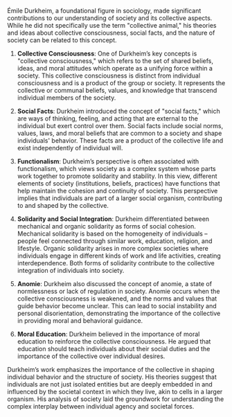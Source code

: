 Émile Durkheim, a foundational figure in sociology, made significant contributions to our understanding of society and its collective aspects. While he did not specifically use the term "collective animal," his theories and ideas about collective consciousness, social facts, and the nature of society can be related to this concept.

1. **Collective Consciousness**: One of Durkheim’s key concepts is "collective consciousness," which refers to the set of shared beliefs, ideas, and moral attitudes which operate as a unifying force within a society. This collective consciousness is distinct from individual consciousness and is a product of the group or society. It represents the collective or communal beliefs, values, and knowledge that transcend individual members of the society.

2. **Social Facts**: Durkheim introduced the concept of "social facts," which are ways of thinking, feeling, and acting that are external to the individual but exert control over them. Social facts include social norms, values, laws, and moral beliefs that are common to a society and shape individuals' behavior. These facts are a product of the collective life and exist independently of individual will.

3. **Functionalism**: Durkheim’s perspective is often associated with functionalism, which views society as a complex system whose parts work together to promote solidarity and stability. In this view, different elements of society (institutions, beliefs, practices) have functions that help maintain the cohesion and continuity of society. This perspective implies that individuals are part of a larger social organism, contributing to and shaped by the collective.

4. **Solidarity and Social Integration**: Durkheim differentiated between mechanical and organic solidarity as forms of social cohesion. Mechanical solidarity is based on the homogeneity of individuals – people feel connected through similar work, education, religion, and lifestyle. Organic solidarity arises in more complex societies where individuals engage in different kinds of work and life activities, creating interdependence. Both forms of solidarity contribute to the collective integration of individuals into society.

5. **Anomie**: Durkheim also discussed the concept of anomie, a state of normlessness or lack of regulation in society. Anomie occurs when the collective consciousness is weakened, and the norms and values that guide behavior become unclear. This can lead to social instability and personal disorientation, demonstrating the importance of the collective in providing moral and behavioral guidance.

6. **Moral Education**: Durkheim believed in the importance of moral education to reinforce the collective consciousness. He argued that education should teach individuals about their social duties and the importance of the collective over individual desires.

Durkheim’s work emphasizes the importance of the collective in shaping individual behavior and the structure of society. His theories suggest that individuals are not just isolated entities but are deeply embedded in and influenced by the societal context in which they live, akin to cells in a larger organism. His analysis of society laid the groundwork for understanding the complex interplay between individual agency and societal forces.